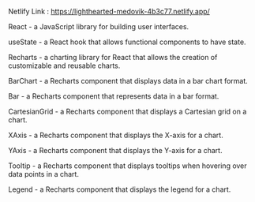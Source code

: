 Netlify Link : https://lighthearted-medovik-4b3c77.netlify.app/

React - a JavaScript library for building user interfaces.

useState - a React hook that allows functional components to have state.

Recharts - a charting library for React that allows the creation of customizable and reusable charts. 

BarChart - a Recharts component that displays data in a bar chart format. 

Bar - a Recharts component that represents data in a bar format. 

CartesianGrid - a Recharts component that displays a Cartesian grid on a chart. 

XAxis - a Recharts component that displays the X-axis for a chart. 

YAxis - a Recharts component that displays the Y-axis for a chart.

Tooltip - a Recharts component that displays tooltips when hovering over data points in a chart. 

Legend - a Recharts component that displays the legend for a chart.
